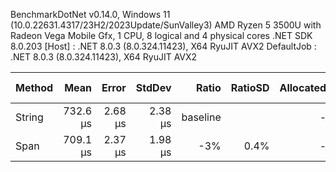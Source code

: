 
BenchmarkDotNet v0.14.0, Windows 11 (10.0.22631.4317/23H2/2023Update/SunValley3)
AMD Ryzen 5 3500U with Radeon Vega Mobile Gfx, 1 CPU, 8 logical and 4 physical cores
.NET SDK 8.0.203
  [Host]     : .NET 8.0.3 (8.0.324.11423), X64 RyuJIT AVX2
  DefaultJob : .NET 8.0.3 (8.0.324.11423), X64 RyuJIT AVX2


 Method | Mean     | Error   | StdDev  | Ratio    | RatioSD | Allocated | Alloc Ratio |
------- |---------:|--------:|--------:|---------:|--------:|----------:|------------:|
 String | 732.6 μs | 2.68 μs | 2.38 μs | baseline |         |         - |          NA |
 Span   | 709.1 μs | 2.37 μs | 1.98 μs |      -3% |    0.4% |         - |          NA |
